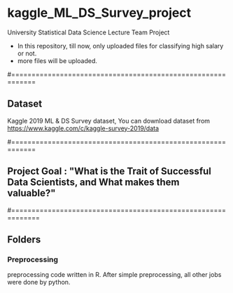 # kaggle_ML_DS_Survey_project
University Statistical Data Science Lecture Team Project

* In this repository, till now, only uploaded files for classifying high salary or not.
* more files will be uploaded. 

#============================================================

## Dataset 
Kaggle 2019 ML & DS Survey dataset, 
You can download dataset from https://www.kaggle.com/c/kaggle-survey-2019/data

#============================================================

## Project Goal : "What is the Trait of Successful Data Scientists, and What makes them valuable?"

#=============================================================

## Folders 
### Preprocessing
preprocessing code written in R. After simple preprocessing, all other jobs were done by python. 

### 


